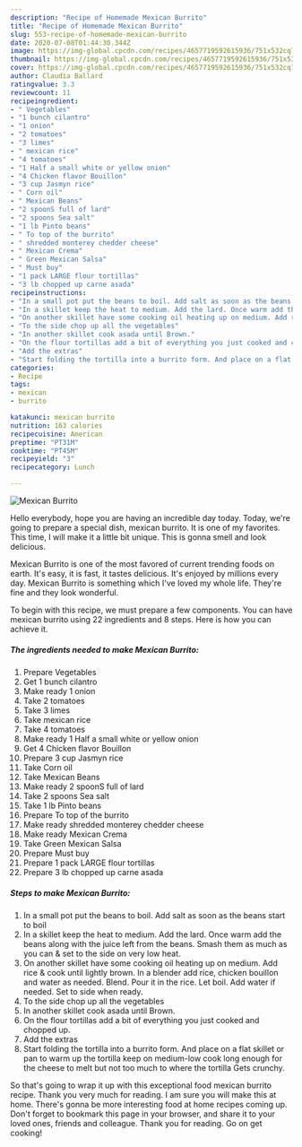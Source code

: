 ```yaml
---
description: "Recipe of Homemade Mexican Burrito"
title: "Recipe of Homemade Mexican Burrito"
slug: 553-recipe-of-homemade-mexican-burrito
date: 2020-07-08T01:44:30.344Z
image: https://img-global.cpcdn.com/recipes/4657719592615936/751x532cq70/mexican-burrito-recipe-main-photo.jpg
thumbnail: https://img-global.cpcdn.com/recipes/4657719592615936/751x532cq70/mexican-burrito-recipe-main-photo.jpg
cover: https://img-global.cpcdn.com/recipes/4657719592615936/751x532cq70/mexican-burrito-recipe-main-photo.jpg
author: Claudia Ballard
ratingvalue: 3.3
reviewcount: 11
recipeingredient:
- " Vegetables"
- "1 bunch cilantro"
- "1 onion"
- "2 tomatoes"
- "3 limes"
- " mexican rice"
- "4 tomatoes"
- "1 Half a small white or yellow onion"
- "4 Chicken flavor Bouillon"
- "3 cup Jasmyn rice"
- " Corn oil"
- " Mexican Beans"
- "2 spoonS full of lard"
- "2 spoons Sea salt"
- "1 lb Pinto beans"
- " To top of the burrito"
- " shredded monterey chedder cheese"
- " Mexican Crema"
- " Green Mexican Salsa"
- " Must buy"
- "1 pack LARGE flour tortillas"
- "3 lb chopped up carne asada"
recipeinstructions:
- "In a small pot put the beans to boil. Add salt as soon as the beans start to boil"
- "In a skillet keep the heat to medium. Add the lard. Once warm add the beans along with the juice left from the beans. Smash them as much as you can &amp; set to the side on very low heat."
- "On another skillet have some cooking oil heating up on medium. Add rice &amp; cook until lightly brown. In a blender add rice, chicken bouillon and water as needed. Blend. Pour it in the rice. Let boil. Add water if needed. Set to side when ready."
- "To the side chop up all the vegetables"
- "In another skillet cook asada until Brown."
- "On the flour tortillas add a bit of everything you just cooked and chopped up."
- "Add the extras"
- "Start folding the tortilla into a burrito form. And place on a flat skillet or pan to warm up the tortilla keep on medium-low cook long enough for the cheese to melt but not too much to where the tortilla Gets crunchy."
categories:
- Recipe
tags:
- mexican
- burrito

katakunci: mexican burrito 
nutrition: 163 calories
recipecuisine: American
preptime: "PT31M"
cooktime: "PT45M"
recipeyield: "3"
recipecategory: Lunch

---
```



![Mexican Burrito](https://img-global.cpcdn.com/recipes/4657719592615936/751x532cq70/mexican-burrito-recipe-main-photo.jpg)

Hello everybody, hope you are having an incredible day today. Today, we're going to prepare a special dish, mexican burrito. It is one of my favorites. This time, I will make it a little bit unique. This is gonna smell and look delicious.



Mexican Burrito is one of the most favored of current trending foods on earth. It's easy, it is fast, it tastes delicious. It's enjoyed by millions every day. Mexican Burrito is something which I've loved my whole life. They're fine and they look wonderful.


To begin with this recipe, we must prepare a few components. You can have mexican burrito using 22 ingredients and 8 steps. Here is how you can achieve it.

<!--inarticleads1-->

##### The ingredients needed to make Mexican Burrito:

1. Prepare  Vegetables
1. Get 1 bunch cilantro
1. Make ready 1 onion
1. Take 2 tomatoes
1. Take 3 limes
1. Take  mexican rice
1. Take 4 tomatoes
1. Make ready 1 Half a small white or yellow onion
1. Get 4 Chicken flavor Bouillon
1. Prepare 3 cup Jasmyn rice
1. Take  Corn oil
1. Take  Mexican Beans
1. Make ready 2 spoonS full of lard
1. Take 2 spoons Sea salt
1. Take 1 lb Pinto beans
1. Prepare  To top of the burrito
1. Make ready  shredded monterey chedder cheese
1. Make ready  Mexican Crema
1. Take  Green Mexican Salsa
1. Prepare  Must buy
1. Prepare 1 pack LARGE flour tortillas
1. Prepare 3 lb chopped up carne asada




<!--inarticleads2-->

##### Steps to make Mexican Burrito:

1. In a small pot put the beans to boil. Add salt as soon as the beans start to boil
1. In a skillet keep the heat to medium. Add the lard. Once warm add the beans along with the juice left from the beans. Smash them as much as you can &amp; set to the side on very low heat.
1. On another skillet have some cooking oil heating up on medium. Add rice &amp; cook until lightly brown. In a blender add rice, chicken bouillon and water as needed. Blend. Pour it in the rice. Let boil. Add water if needed. Set to side when ready.
1. To the side chop up all the vegetables
1. In another skillet cook asada until Brown.
1. On the flour tortillas add a bit of everything you just cooked and chopped up.
1. Add the extras
1. Start folding the tortilla into a burrito form. And place on a flat skillet or pan to warm up the tortilla keep on medium-low cook long enough for the cheese to melt but not too much to where the tortilla Gets crunchy.




So that's going to wrap it up with this exceptional food mexican burrito recipe. Thank you very much for reading. I am sure you will make this at home. There's gonna be more interesting food at home recipes coming up. Don't forget to bookmark this page in your browser, and share it to your loved ones, friends and colleague. Thank you for reading. Go on get cooking!
